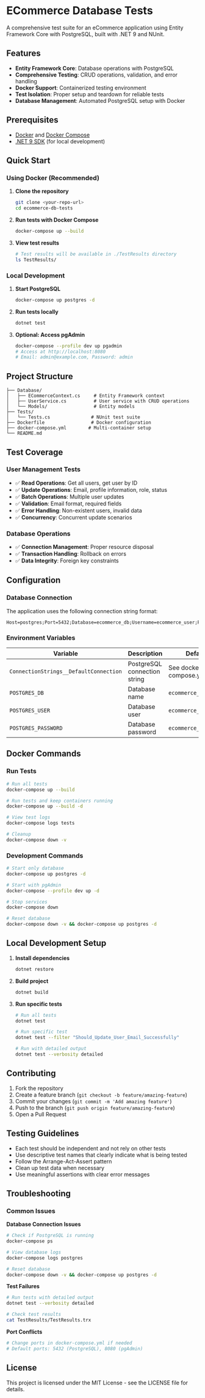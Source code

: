 ﻿# ECommerce Database Tests

A comprehensive test suite for an eCommerce application using Entity Framework Core with PostgreSQL, built with .NET 9 and NUnit.

## Features

- **Entity Framework Core**: Database operations with PostgreSQL
- **Comprehensive Testing**: CRUD operations, validation, and error handling
- **Docker Support**: Containerized testing environment
- **Test Isolation**: Proper setup and teardown for reliable tests
- **Database Management**: Automated PostgreSQL setup with Docker

## Prerequisites

- [Docker](https://docs.docker.com/get-docker/) and [Docker Compose](https://docs.docker.com/compose/install/)
- [.NET 9 SDK](https://dotnet.microsoft.com/download/dotnet/8.0) (for local development)

## Quick Start

### Using Docker (Recommended)

1. **Clone the repository**
   ```bash
   git clone <your-repo-url>
   cd ecommerce-db-tests
   ```

2. **Run tests with Docker Compose**
   ```bash
   docker-compose up --build
   ```

3. **View test results**
   ```bash
   # Test results will be available in ./TestResults directory
   ls TestResults/
   ```

### Local Development

1. **Start PostgreSQL**
   ```bash
   docker-compose up postgres -d
   ```

2. **Run tests locally**
   ```bash
   dotnet test
   ```

3. **Optional: Access pgAdmin**
   ```bash
   docker-compose --profile dev up pgadmin
   # Access at http://localhost:8080
   # Email: admin@example.com, Password: admin
   ```

## Project Structure

```
├── Database/
│   ├── ECommerceContext.cs     # Entity Framework context
│   ├── UserService.cs          # User service with CRUD operations
│   └── Models/                 # Entity models
├── Tests/
│   └── Tests.cs               # NUnit test suite
├── Dockerfile                 # Docker configuration
├── docker-compose.yml        # Multi-container setup
└── README.md
```

## Test Coverage

### User Management Tests
- ✅ **Read Operations**: Get all users, get user by ID
- ✅ **Update Operations**: Email, profile information, role, status
- ✅ **Batch Operations**: Multiple user updates
- ✅ **Validation**: Email format, required fields
- ✅ **Error Handling**: Non-existent users, invalid data
- ✅ **Concurrency**: Concurrent update scenarios

### Database Operations
- ✅ **Connection Management**: Proper resource disposal
- ✅ **Transaction Handling**: Rollback on errors
- ✅ **Data Integrity**: Foreign key constraints

## Configuration

### Database Connection

The application uses the following connection string format:
```
Host=postgres;Port=5432;Database=ecommerce_db;Username=ecommerce_user;Password=ecommerce_password
```

### Environment Variables

| Variable | Description | Default |
|----------|-------------|---------|
| `ConnectionStrings__DefaultConnection` | PostgreSQL connection string | See docker-compose.yml |
| `POSTGRES_DB` | Database name | `ecommerce_db` |
| `POSTGRES_USER` | Database user | `ecommerce_user` |
| `POSTGRES_PASSWORD` | Database password | `ecommerce_password` |

## Docker Commands

### Run Tests
```bash
# Run all tests
docker-compose up --build

# Run tests and keep containers running
docker-compose up --build -d

# View test logs
docker-compose logs tests

# Cleanup
docker-compose down -v
```

### Development Commands
```bash
# Start only database
docker-compose up postgres -d

# Start with pgAdmin
docker-compose --profile dev up -d

# Stop services
docker-compose down

# Reset database
docker-compose down -v && docker-compose up postgres -d
```

## Local Development Setup

1. **Install dependencies**
   ```bash
   dotnet restore
   ```

2. **Build project**
   ```bash
   dotnet build
   ```

3. **Run specific tests**
   ```bash
   # Run all tests
   dotnet test

   # Run specific test
   dotnet test --filter "Should_Update_User_Email_Successfully"

   # Run with detailed output
   dotnet test --verbosity detailed
   ```

## Contributing

1. Fork the repository
2. Create a feature branch (`git checkout -b feature/amazing-feature`)
3. Commit your changes (`git commit -m 'Add amazing feature'`)
4. Push to the branch (`git push origin feature/amazing-feature`)
5. Open a Pull Request

## Testing Guidelines

- Each test should be independent and not rely on other tests
- Use descriptive test names that clearly indicate what is being tested
- Follow the Arrange-Act-Assert pattern
- Clean up test data when necessary
- Use meaningful assertions with clear error messages

## Troubleshooting

### Common Issues

**Database Connection Issues**
```bash
# Check if PostgreSQL is running
docker-compose ps

# View database logs
docker-compose logs postgres

# Reset database
docker-compose down -v && docker-compose up postgres -d
```

**Test Failures**
```bash
# Run tests with detailed output
dotnet test --verbosity detailed

# Check test results
cat TestResults/TestResults.trx
```

**Port Conflicts**
```bash
# Change ports in docker-compose.yml if needed
# Default ports: 5432 (PostgreSQL), 8080 (pgAdmin)
```

## License

This project is licensed under the MIT License - see the LICENSE file for details.
